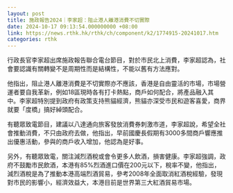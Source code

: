 ```yaml
---
layout: post
title: 施政報告2024｜李家超：阻止港人離港消費不切實際
date: 2024-10-17 09:13:54.000000000 +08:00
link: https://news.rthk.hk/rthk/ch/component/k2/1774915-20241017.htm
categories: rthk
---
```


行政長官李家超出席施政報告聯合電台節目，對於市民北上消費，李家超認為，社會要認識有關轉變不是周期性而是結構性，不能以舊有方法應對。

他指出，阻止港人離港消費是不切實際亦不應該，香港是自由靈活的市場，市場營運者要自我革新，例如18區現時各有打卡熱點，商戶如何配合，將產品融入其中。李家超特別提到政府有政策支持熊貓經濟，熊貓亦深受市民和遊客喜愛，商界就要「度橋」搞好綽頭配合。

有聽眾致電節目，建議以八達通向旅客發放消費券刺激市道，李家超說，希望全社會推動消費，不只由政府去做，他指出，早前國慶長假期有3000多間商戶響應推出優惠活動，參與的商戶收入增加，他認為是好事。

另外，有聽眾致電，關注減烈酒稅或會令更多人飲酒，損害健康。李家超強調，政府不鼓勵市民飲酒，本港有85%烈酒進口價在200元以下，稅率不變，他指出，減烈酒稅是為了推動本港高端烈酒貿易，參考2008年全面取消紅酒稅經驗，發現對市民的影響小，經濟效益大，本港目前是世界第三大紅酒貿易市場。
